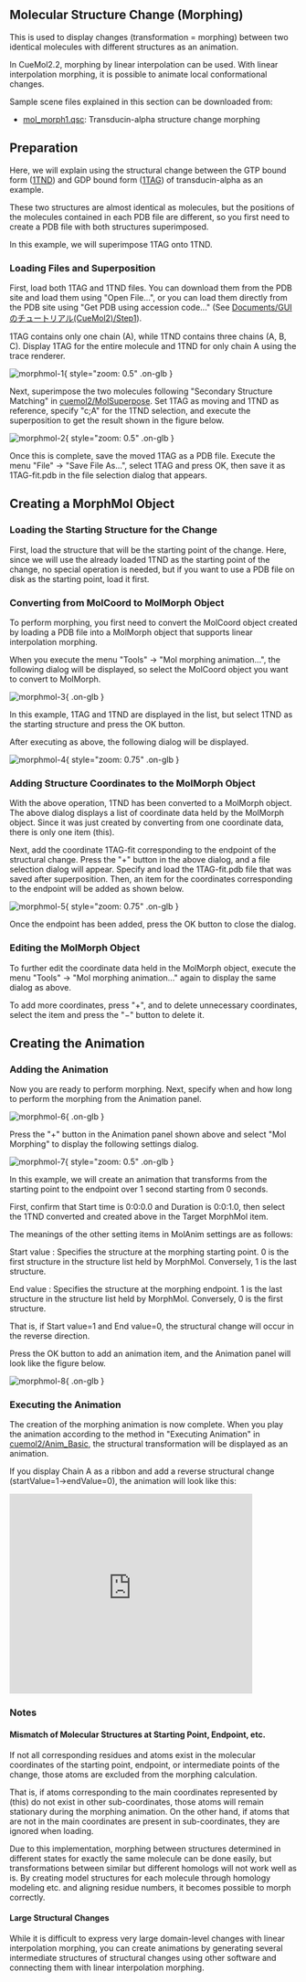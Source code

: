 ## Molecular Structure Change (Morphing)
This is used to display changes (transformation = morphing) between two identical molecules with different structures as an animation.

In CueMol2.2, morphing by linear interpolation can be used.
With linear interpolation morphing, it is possible to animate local conformational changes.

Sample scene files explained in this section can be downloaded from:

*  [mol_morph1.qsc](http://downloads.sourceforge.net/project/cuemol/sample-files/2.2/mol_morph1.qsc): Transducin-alpha structure change morphing

## Preparation
Here, we will explain using the structural change between the GTP bound form ([1TND](http://www.rcsb.org/pdb/explore.do?structureId=1tnd)) and GDP bound form ([1TAG](http://www.rcsb.org/pdb/explore.do?structureId=1tag)) of transducin-alpha as an example.

These two structures are almost identical as molecules, but the positions of the molecules contained in each PDB file are different, so you first need to create a PDB file with both structures superimposed.

In this example, we will superimpose 1TAG onto 1TND.

### Loading Files and Superposition
First, load both 1TAG and 1TND files. You can download them from the PDB site and load them using "Open File...", or you can load them directly from the PDB site using "Get PDB using accession code..." (See [Documents/GUIのチュートリアル(CueMol2)/Step1](../../Documents/GUIのチュートリアル(CueMol2)/Step1)).

1TAG contains only one chain (A), while 1TND contains three chains (A, B, C). Display 1TAG for the entire molecule and 1TND for only chain A using the trace renderer.

![morphmol-1](../../assets/images/cuemol2/Anim_MolMorph/morphmol-1.png){ style="zoom: 0.5" .on-glb }

Next, superimpose the two molecules following "Secondary Structure Matching" in [cuemol2/MolSuperpose](../../cuemol2/MolSuperpose).
Set 1TAG as moving and 1TND as reference, specify "c;A" for the 1TND selection, and execute the superposition to get the result shown in the figure below.

![morphmol-2](../../assets/images/cuemol2/Anim_MolMorph/morphmol-2.png){ style="zoom: 0.5" .on-glb }

Once this is complete, save the moved 1TAG as a PDB file. Execute the menu "File" → "Save File As...", select 1TAG and press OK, then save it as 1TAG-fit.pdb in the file selection dialog that appears.

## Creating a MorphMol Object
### Loading the Starting Structure for the Change
First, load the structure that will be the starting point of the change.
Here, since we will use the already loaded 1TND as the starting point of the change, no special operation is needed, but if you want to use a PDB file on disk as the starting point, load it first.

### Converting from MolCoord to MolMorph Object
To perform morphing, you first need to convert the MolCoord object created by loading a PDB file into a MolMorph object that supports linear interpolation morphing.

When you execute the menu "Tools" → "Mol morphing animation...", the following dialog will be displayed, so select the MolCoord object you want to convert to MolMorph.

![morphmol-3](../../assets/images/cuemol2/Anim_MolMorph/morphmol-3.png){ .on-glb }

In this example, 1TAG and 1TND are displayed in the list, but select 1TND as the starting structure and press the OK button.

After executing as above, the following dialog will be displayed.

![morphmol-4](../../assets/images/cuemol2/Anim_MolMorph/morphmol-4.png){ style="zoom: 0.75" .on-glb }

### Adding Structure Coordinates to the MolMorph Object
With the above operation, 1TND has been converted to a MolMorph object.
The above dialog displays a list of coordinate data held by the MolMorph object.
Since it was just created by converting from one coordinate data, there is only one item (this).

Next, add the coordinate 1TAG-fit corresponding to the endpoint of the structural change.
Press the "+" button in the above dialog, and a file selection dialog will appear. Specify and load the 1TAG-fit.pdb file that was saved after superposition.
Then, an item for the coordinates corresponding to the endpoint will be added as shown below.

![morphmol-5](../../assets/images/cuemol2/Anim_MolMorph/morphmol-5.png){ style="zoom: 0.75" .on-glb }

Once the endpoint has been added, press the OK button to close the dialog.

### Editing the MolMorph Object
To further edit the coordinate data held in the MolMorph object, execute the menu "Tools" → "Mol morphing animation..." again to display the same dialog as above.

To add more coordinates, press "+", and to delete unnecessary coordinates, select the item and press the "−" button to delete it.

## Creating the Animation
### Adding the Animation
Now you are ready to perform morphing.
Next, specify when and how long to perform the morphing from the Animation panel.

![morphmol-6](../../assets/images/cuemol2/Anim_MolMorph/morphmol-6.png){ .on-glb }

Press the "+" button in the Animation panel shown above and select "Mol Morphing" to display the following settings dialog.

![morphmol-7](../../assets/images/cuemol2/Anim_MolMorph/morphmol-7.png){ style="zoom: 0.5" .on-glb }

In this example, we will create an animation that transforms from the starting point to the endpoint over 1 second starting from 0 seconds.

First, confirm that Start time is 0:0:0.0 and Duration is 0:0:1.0, then select the 1TND converted and created above in the Target MorphMol item.

The meanings of the other setting items in MolAnim settings are as follows:

Start value
:   Specifies the structure at the morphing starting point. 0 is the first structure in the structure list held by MorphMol. Conversely, 1 is the last structure.

End value
:   Specifies the structure at the morphing endpoint. 1 is the last structure in the structure list held by MorphMol. Conversely, 0 is the first structure.

That is, if Start value=1 and End value=0, the structural change will occur in the reverse direction.

Press the OK button to add an animation item, and the Animation panel will look like the figure below.

![morphmol-8](../../assets/images/cuemol2/Anim_MolMorph/morphmol-8.png){ .on-glb }

### Executing the Animation
The creation of the morphing animation is now complete.
When you play the animation according to the method in "Executing Animation" in [cuemol2/Anim_Basic](../../cuemol2/Anim_Basic), the structural transformation will be displayed as an animation.

If you display Chain A as a ribbon and add a reverse structural change (startValue=1→endValue=0), the animation will look like this:

<iframe width="425" height="350" src="https://www.youtube.com/embed/4RKA3VUVcPo?mute=1&autoplay=1&loop=1&controls=1&rel=0&playlist=4RKA3VUVcPo"
        title="YouTube video player"
        frameborder="0"
        allow="autoplay; encrypted-media"
        allowfullscreen>
</iframe>

### Notes
#### Mismatch of Molecular Structures at Starting Point, Endpoint, etc.
If not all corresponding residues and atoms exist in the molecular coordinates of the starting point, endpoint, or intermediate points of the change, those atoms are excluded from the morphing calculation.

That is, if atoms corresponding to the main coordinates represented by (this) do not exist in other sub-coordinates, those atoms will remain stationary during the morphing animation.
On the other hand, if atoms that are not in the main coordinates are present in sub-coordinates, they are ignored when loading.

Due to this implementation, morphing between structures determined in different states for exactly the same molecule can be done easily, but transformations between similar but different homologs will not work well as is.
By creating model structures for each molecule through homology modeling etc. and aligning residue numbers, it becomes possible to morph correctly.

#### Large Structural Changes
While it is difficult to express very large domain-level changes with linear interpolation morphing, you can create animations by generating several intermediate structures of structural changes using other software and connecting them with linear interpolation morphing.
